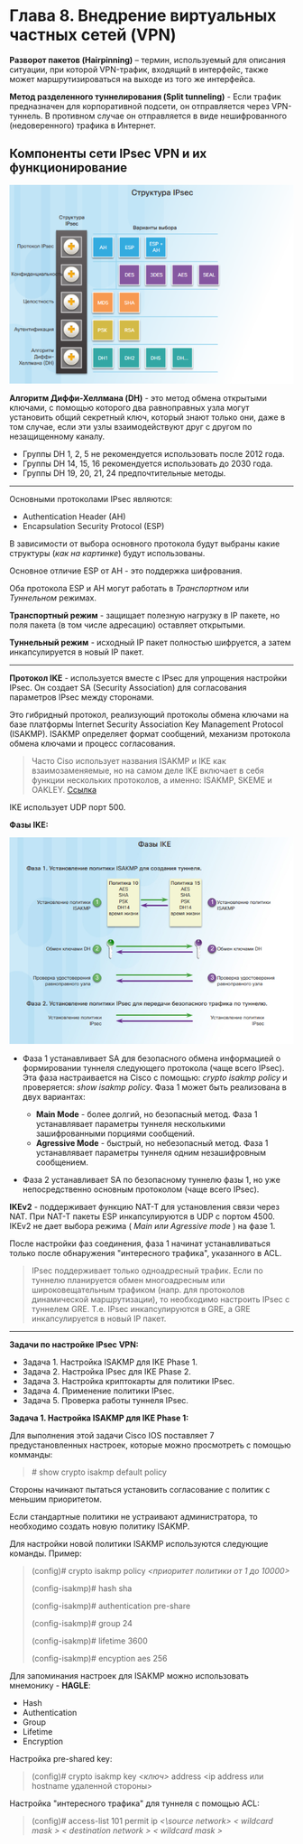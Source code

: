 # Глава 8. Внедрение виртуальных частных сетей (VPN)

**Разворот пакетов (Hairpinning)** – термин, используемый для описания ситуации, при которой VPN-трафик, входящий в интерфейс, также может маршрутизироваться на выходе из того же интерфейса.

**Метод разделенного туннелирования (Split tunneling)** - Если трафик предназначен для корпоративной подсети, он отправляется через VPN-туннель. В противном случае он отправляется в виде нешифрованного (недоверенного) трафика в Интернет.

## Компоненты сети IPsec VPN и их функционирование

![](img/IPSec_structure.png)

**Алгоритм Диффи-Хеллмана (DH)** - это метод обмена открытыми ключами, с помощью которого два равноправных узла могут установить общий секретный ключ, который знают только они, даже в том случае, если эти узлы взаимодействуют друг с другом по незащищенному каналу. 
- Группы DH 1, 2, 5 не рекомендуется использовать после 2012 года.
- Группы DH 14, 15, 16 рекомендуется использовать до 2030 года.
- Группы DH 19, 20, 21, 24 предпочтительные методы.

***

Основными протоколами IPsec являются:
- Authentication Header (AH)
- Encapsulation Security Protocol (ESP)

В зависимости от выбора основного протокола будут выбраны какие структуры (_как на картинке_) будут использованы.

Основное отличие ESP от AH - это поддержка шифрования.

Оба протокола ESP и AH могут работать в *Транспортном* или *Туннельном* режимах. 

**Транспортный режим** - защищает полезную нагрузку в IP пакете, но поля пакета (в том числе адресацию) оставляет открытыми. 

**Туннельный режим** - исходный IP пакет полностью шифруется, а затем инкапсулируется в новый IP пакет.

***

**Протокол IKE** - используется вместе с IPsec для упрощения настройки IPsec. Он создает SA (Security Association) для согласования параметров IPsec между сторонами. 

Это гибридный протокол, реализующий протоколы обмена ключами на базе платформы Internet Security Association Key Management Protocol (ISAKMP). ISAKMP определяет формат сообщений, механизм протокола обмена ключами и процесс согласования.

>Часто Ciso использует названия ISAKMP и IKE как взаимозаменяемые, но на самом деле IKE включает в себя функции нескольких протоколов, а именно: ISAKMP, SKEME и OAKLEY. [Ссылка](https://networkengineering.stackexchange.com/questions/1/whats-the-difference-between-ike-and-isakmp)


IKE использует UDP порт 500.

**Фазы IKE:**

![](img/IKE_phases.png)

- Фаза 1 устанавливает SA для безопасного обмена информацией о формировании туннеля следующего протокола (чаще всего IPsec). Эта фаза настраивается на Cisco с помощью: _crypto isakmp policy_ и проверяется: _show isakmp policy_. Фаза 1 может быть реализована в двух вариантах:
	- **Main Mode** - более долгий, но безопасный метод. Фаза 1 устанавлявает параметры туннеля несколькими зашифрованными порциями сообщений.
	- **Agressive Mode** - быстрый, но небезопасный метод. Фаза 1 устанавлявает параметры туннеля одним незашифровным сообщением.

- Фаза 2 устанавливает SA по безопасному туннелю фазы 1, но уже непосредственно основным протоколом (чаще всего IPsec).

**IKEv2** - поддерживает функцию NAT-T для установления связи через NAT. При NAT-T пакеты ESP инкапсулируются в UDP с портом 4500. IKEv2 не дает выбора режима ( _Main или Agressive mode_ ) на фазе 1.

После настройки фаз соединения, фаза 1 начинат устанавливаться только после обнаружения "интересного трафика", указанного в ACL.

>IPsec поддерживает только одноадресный трафик. Если по туннелю планируется обмен многоадресным или широковещательным трафиком (напр. для протоколов динамической маршрутизации), то необходимо настроить IPsec с туннелем GRE. Т.е. IPsec инкапсулируются в GRE, а GRE инкапсулируется в новый IP пакет.

***

**Задачи по настройке IPsec VPN:**

- Задача 1. Настройка ISAKMP для IKE Phase 1.
- Задача 2. Настройка IPsec для IKE Phase 2.
- Задача 3. Настройка криптокарты для политики IPsec.
- Задача 4. Применение политики IPsec.
- Задача 5. Проверка работы туннеля IPsec.

**Задача 1. Настройка ISAKMP для IKE Phase 1:**

Для выполнения этой задачи Cisco IOS поставляет 7 предустановленных настроек, которые можно просмотреть с помощью комманды:

> \# show crypto isakmp default policy

Стороны начинают пытаться установить согласование с политик с меньшим приоритетом.

Если стандартные политики не устраивают администратора, то необходимо создать новую политику ISAKMP.

Для настройки новой политики ISAKMP используются следующие команды. Пример:

> (config)# crypto isakmp policy _<приоритет политики от 1 до 10000>_
>
> (config-isakmp)# hash sha
>
> (config-isakmp)# authentication pre-share
>
> (config-isakmp)# group 24
>
> (config-isakmp)# lifetime 3600
>
> (config-isakmp)# encyption aes 256

Для запоминания настроек для ISAKMP можно использовать мнемонику - **HAGLE**:

- Hash
- Authentication
- Group
- Lifetime
- Encryption

Настройка pre-shared key:

> (config)# crypto isakmp key _<ключ>_ address <ip address или hostname удаленной стороны>

Настройка "интересного трафика" для туннеля с помощью ACL:

> (config)# access-list 101 permit ip _<\source network> < wildcard mask > < destination network > < wildcard mask >_ 

